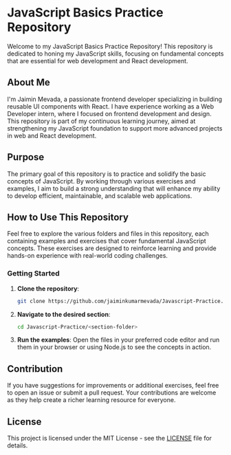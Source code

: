 
# JavaScript Basics Practice Repository

Welcome to my JavaScript Basics Practice Repository! This repository is dedicated to honing my JavaScript skills, focusing on fundamental concepts that are essential for web development and React development.

## About Me

I'm Jaimin Mevada, a passionate frontend developer specializing in building reusable UI components with React. I have experience working as a Web Developer intern, where I focused on frontend development and design. This repository is part of my continuous learning journey, aimed at strengthening my JavaScript foundation to support more advanced projects in web and React development.

## Purpose

The primary goal of this repository is to practice and solidify the basic concepts of JavaScript. By working through various exercises and examples, I aim to build a strong understanding that will enhance my ability to develop efficient, maintainable, and scalable web applications.

## How to Use This Repository

Feel free to explore the various folders and files in this repository, each containing examples and exercises that cover fundamental JavaScript concepts. These exercises are designed to reinforce learning and provide hands-on experience with real-world coding challenges.

### Getting Started

1. **Clone the repository**:
   ```bash
   git clone https://github.com/jaiminkumarmevada/Javascript-Practice.git
   ```
2. **Navigate to the desired section**:
   ```bash
   cd Javascript-Practice/<section-folder>
   ```
3. **Run the examples**:
   Open the files in your preferred code editor and run them in your browser or using Node.js to see the concepts in action.

## Contribution

If you have suggestions for improvements or additional exercises, feel free to open an issue or submit a pull request. Your contributions are welcome as they help create a richer learning resource for everyone.

## License

This project is licensed under the MIT License - see the [LICENSE](LICENSE) file for details.

